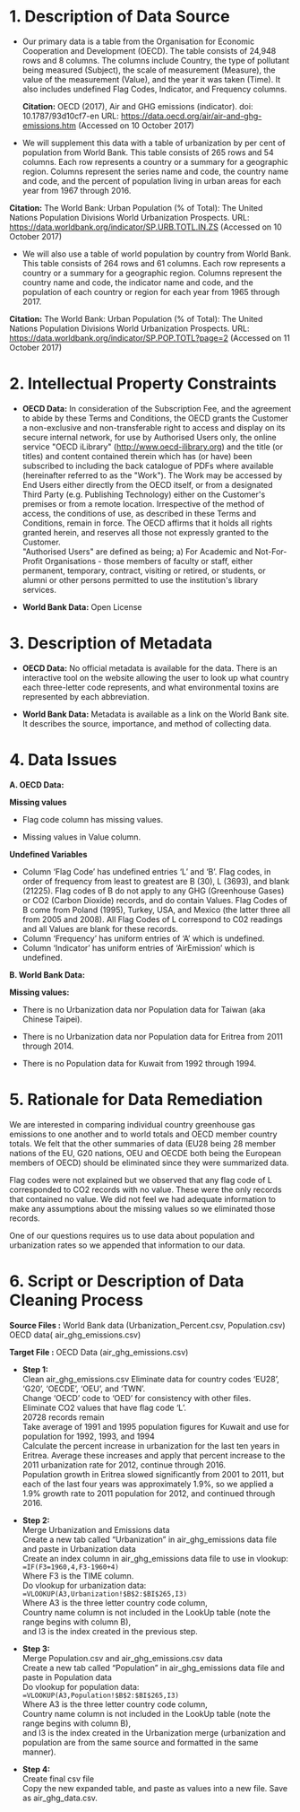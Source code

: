 # 1. Description of Data Source
 * Our primary data is a table from the Organisation for Economic Cooperation and Development (OECD). The table consists of 24,948 rows and 8 columns. The columns include Country, the type of pollutant being measured (Subject), the scale of measurement (Measure), the value of the measurement (Value), and the year it was taken (Time). It also includes undefined Flag Codes, Indicator, and Frequency columns.
 
   **Citation:**
OECD (2017), Air and GHG emissions (indicator). doi: 10.1787/93d10cf7-en URL: https://data.oecd.org/air/air-and-ghg-emissions.htm (Accessed on 10 October 2017)

 * 	We will supplement this data with a table of urbanization by per cent of population from World Bank. This table consists of  265 rows and 54 columns. Each row represents a country or a summary for a geographic region. Columns represent the series name and code, the country name and code, and the percent of population living in urban areas for each year from 1967 through 2016.

   **Citation:**
The World Bank: Urban Population (% of Total): The United Nations Population Divisions World Urbanization Prospects. URL: https://data.worldbank.org/indicator/SP.URB.TOTL.IN.ZS (Accessed on 10 October 2017)

 * 	We will also use a table of world population by country from World Bank. This table consists of 264 rows and 61 columns. Each row represents a country or a summary for a geographic region. Columns represent the country name and code, the indicator name and code, and the population of each country or region for each year from 1965 through 2017.

   **Citation:**
The World Bank: Urban Population (% of Total): The United Nations Population Divisions World Urbanization Prospects. URL: https://data.worldbank.org/indicator/SP.POP.TOTL?page=2 (Accessed on 11 October 2017)

# 2. Intellectual Property Constraints
 * **OECD Data:**
In consideration of the Subscription Fee, and the agreement to abide by these Terms and Conditions, the OECD grants the Customer a non-exclusive and non-transferable right to access and display on its secure internal network, for use by Authorised Users only, the online service "OECD iLibrary" (http://www.oecd-ilibrary.org) and the title (or titles) and content contained therein which has (or have) been subscribed to including the back catalogue of PDFs where available (hereinafter referred to as the "Work"). The Work may be accessed by End Users either directly from the OECD itself, or from a designated Third Party (e.g. Publishing Technology) either on the Customer's premises or from a remote location. Irrespective of the method of access, the conditions of use, as described in these Terms and Conditions, remain in force. The OECD affirms that it holds all rights granted herein, and reserves all those not expressly granted to the Customer.  
"Authorised Users" are defined as being; 
a) For Academic and Not-For-Profit Organisations - those members of faculty or staff, either permanent, temporary, contract, visiting or retired, or students, or alumni or other persons permitted to use the institution's library services.  

* **World Bank Data:** 
Open License

# 3. Description of Metadata	
* **OECD Data:**
No official metadata is available for the data. There is an interactive tool on the website allowing the user to look up what country each three-letter code represents, and what environmental toxins are represented by each abbreviation. 

*  **World Bank Data:**
Metadata is available as a link on the World Bank site. It describes the source, importance, and method of collecting data. 

# 4. Data Issues

**A. OECD Data:**

**Missing values** 

 * Flag code column has missing values.

 * Missing values in Value column.

**Undefined Variables**

 * Column ‘Flag Code’ has undefined entries ‘L’ and ‘B’.  Flag codes, in order of frequency from least to greatest are B (30), L (3693), and blank (21225). Flag codes of B do not apply to any GHG (Greenhouse Gases) or CO2 (Carbon Dioxide) records, and do contain Values. Flag Codes of B come from Poland (1995), Turkey, USA, and Mexico (the latter three all from 2005 and 2008). All Flag Codes of L correspond to C02 readings and all Values are blank for these records. 
 * Column ‘Frequency’ has uniform entries of ‘A’ which is undefined.
 * Column ‘Indicator’ has uniform entries of ‘AirEmission’ which is undefined.
 
**B. World Bank Data:**
 
 **Missing values:** 
 
 * There is no Urbanization data nor Population data for Taiwan (aka Chinese Taipei).
 
 * There is no Urbanization data nor Population data for Eritrea from 2011 through 2014.
 
 * There is no Population data for Kuwait from 1992 through 1994.

# 5. Rationale for Data Remediation
We are interested in comparing individual country greenhouse gas emissions to one another and to world totals and OECD member country totals. We felt that the other summaries of data (EU28 being 28 member nations of the EU, G20 nations, OEU and OECDE both being the European members of OECD) should be eliminated since they were summarized data.

Flag codes were not explained but we observed that any flag code of L corresponded to CO2 records with no value. These were the only records that contained no value. We did not feel we had adequate information to make any assumptions about the missing values so we eliminated those records.

One of our questions requires us to use data about population and urbanization rates so we appended that information to our data. 
 
# 6. Script or Description of Data Cleaning Process

**Source Files :** World Bank data (Urbanization_Percent.csv, Population.csv) 
OECD data( air_ghg_emissions.csv)

**Target File :**  OECD Data (air_ghg_emissions.csv)

* **Step 1:**   
Clean  air_ghg_emissions.csv
Eliminate data for country codes ‘EU28’, ‘G20’, ‘OECDE’, ‘OEU’, and ‘TWN’.  
Change ‘OECD’ code to ‘OED’ for consistency with other files.  
Eliminate CO2 values that have flag code ‘L’.  
20728 records remain  
Take average of 1991 and 1995 population figures for Kuwait and use for population for 1992, 1993, and 1994  
Calculate the percent increase in urbanization for the last ten years in Eritrea. Average these increases and apply that percent increase to the 2011 urbanization rate for 2012, continue through 2016.  
Population growth in Eritrea slowed significantly from 2001 to 2011, but each of the last four years was approximately 1.9%, so we applied a 1.9% growth rate to 2011 population for 2012, and continued through 2016.  

* **Step 2:**   
Merge Urbanization and Emissions data  
Create a new tab called “Urbanization” in air_ghg_emissions data file and paste
 in Urbanization data   
Create an index column in air_ghg_emissions data file to use in vlookup:  
 `=IF(F3=1960,4,F3-1960+4)`  
Where F3 is the TIME column.  
Do vlookup for urbanization data:  
 `=VLOOKUP(A3,Urbanization!$B$2:$BI$265,I3)`  
Where A3 is the three letter country code column,   
Country name column is not included in the LookUp table (note the range begins with column B),   
and I3 is the index created in the previous step.  

* **Step 3:**   
Merge Population.csv and air_ghg_emissions.csv data  
Create a new tab called “Population” in air_ghg_emissions data file and paste in Population data   
Do vlookup for population data:  
`=VLOOKUP(A3,Population!$B$2:$BI$265,I3)`  
Where A3 is the three letter country code column,   
Country name column is not included in the LookUp table (note the range begins with column B),   
and I3 is the index created in the Urbanization merge (urbanization and population are from the same source and formatted in the same manner).  

* **Step 4:**   
Create final csv file  
Copy the new expanded table, and paste as values into a new file. Save as air_ghg_data.csv.

